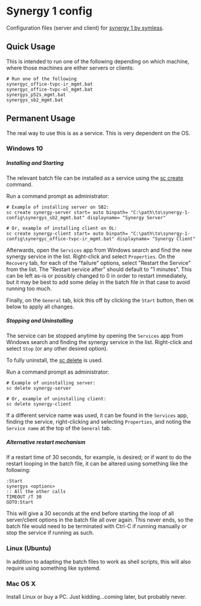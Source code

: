 # Synergy 1 config

Configuration files (server and client) for
[synergy 1 by symless](https://symless.com/synergy).


## Quick Usage
This is intended to run one of the following depending on which machine, where
those machines are either servers or clients:
```
# Run one of the following
synergyc_office-tvpc-ir_mgmt.bat
synergyc_office-tvpc-ol_mgmt.bat
synergys_p52s_mgmt.bat
synergys_sb2_mgmt.bat
```


## Permanent Usage
The real way to use this is as a service.  This is very dependent on the OS.

### Windows 10

##### Installing and Starting
The relevant batch file can be installed as a service using the
[sc create](https://docs.microsoft.com/en-us/windows-server/administration/windows-commands/sc-create)
command.

Run a command prompt as administrator:
```
# Example of installing server on SB2:
sc create synergy-server start= auto binpath= "C:\path\to\synergy-1-config\synergys_sb2_mgmt.bat" displayname= "Synergy Server"

# Or, example of installing client on OL:
sc create synergy-client start= auto binpath= "C:\path\to\synergy-1-config\synergyc_office-tvpc-ir_mgmt.bat" displayname= "Synergy Client"
```

Afterwards, open the `Services` app from Windows search and find the new synergy
service in the list.  Right-click and select `Properties`.  On the `Recovery`
tab, for each of the "failure" options, select "Restart the Service" from the
list.  The "Restart service after" should default to "1 minutes".  This can be
left as-is or possibly changed to 0 in order to restart immediately, but it may
be best to add some delay in the batch file in that case to avoid running too
much.

Finally, on the `General` tab, kick this off by clicking the `Start` button,
then `OK` below to apply all changes.


##### Stopping and Uninstalling
The service can be stopped anytime by opening the `Services` app from Windows
search and finding the synergy service in the list.  Right-click and select
`Stop` (or any other desired option).

To fully uninstall, the
[sc delete](https://docs.microsoft.com/en-us/windows-server/administration/windows-commands/sc-delete)
is used.

Run a command prompt as administrator:
```
# Example of uninstalling server:
sc delete synergy-server

# Or, example of uninstalling client:
sc delete synergy-client
```

If a different service name was used, it can be found in the `Services` app,
finding the service, right-clicking and selecting `Properties`, and noting the
`Service name` at the top of the `General` tab.


##### Alternative restart mechanism
If a restart time of 30 seconds, for example, is desired; or if want to do the
restart looping in the batch file, it can be altered using something like the
following:
```
:Start
synergys <options>
:: All the other calls
TIMEOUT /T 30
GOTO:Start
```

This will give a 30 seconds at the end before starting the loop of all
server/client options in the batch file all over again.  This never ends, so the
batch file would need to be terminated with Ctrl-C if running manually or stop
the service if running as such.


### Linux (Ubuntu)
In addition to adapting the batch files to work as shell scripts, this will also
require using something like systemd.


### Mac OS X
Install Linux or buy a PC.  Just kidding...coming later, but probably never.
